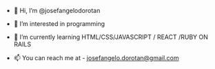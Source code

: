 - 👋 Hi, I’m @josefangelodorotan
- 👀 I’m interested in programming
- 🌱 I’m currently learning HTML/CSS/JAVASCRIPT / REACT /RUBY ON RAILS

- 📫 You can reach me at  - josefangelo.dorotan@gmail.com

<!---
josefangelodorotan/josefangelodorotan is a ✨ special ✨ repository because its `README.md` (this file) appears on your GitHub profile.
You can click the Preview link to take a look at your changes.
--->

